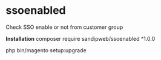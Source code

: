 # ssoenabled
Check SSO enable or not from customer group

**Installation**
composer require sandipweb/ssoenabled ^1.0.0

php bin/magento setup:upgrade
